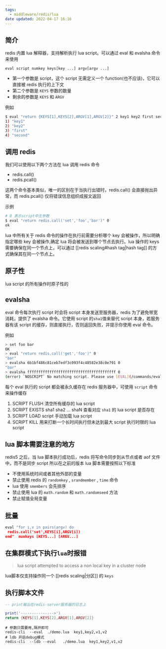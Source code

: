 ```yaml
---
tags:
  - middleware/redis/lua
date updated: 2022-04-17 16:16
---
```


## 简介

redis 内置 lua 解释器，支持解析执行 lua script。可以通过 eval 和 evalsha 命令来使用

`eval script numkey keys[key ...] argv[argv ...]`

- 第一个参数是 script，这个 script 无需定义一个 function(也不应该)，它可以直接被 redis 执行的上下文
- 第二个参数是 `KEYS` 参数的数量
- 剩余的参数是 `KEYS` 和 `ARGV`

例如

```bash
$ eval "return {KEYS[1],KEYS[2],ARGV[1],ARGV[2]}" 2 key1 key2 first second
1) "key1"
2) "key2"
3) "first"
4) "second"
```

## 调用 redis

我们可以使用以下两个方法在 lua 调用 redis 命令

- redis.call()
- redis.pcall()

这两个命令基本类似，唯一的区别在于当执行出错时，redis.call() 会直接抛出异常，而 redis.pcall() 仅将错误信息组织成报文返回

示例

```bash
# 0 表示script中无参数
$ eval "return redis.call('set','foo','bar')" 0
ok
```

lua 中所有关于 redis 命令的操作在执行前需要分析哪个 key 会被操作，所以明确指定哪些 key 会被操作,确定 lua 将会被发送到哪个节点去执行。lua 操作的 keys 需要确保在同一个节点上，可以通过 [[redis scaling#hash tag|hash tag]] 的方式确保其在同一个节点上。

## 原子性

lua script 的所有操作时原子性的

## evalsha

eval 命令每次执行 script 时会将 script 本身发送至服务器，redis 为了避免带宽消耗，提供了 evalsha 命令。它使用 script 的`sha1`值来替代 script 本身，若服务器有该 script 的缓存，则直接执行，否则返回失败，并提示你使用 eval 命令。

例如

```bash
> set foo bar
OK
> eval "return redis.call('get','foo')" 0
"bar"
> evalsha 6b1bf486c81ceb7edf3c093f4c48582e38c0e791 0
"bar"
> evalsha ffffffffffffffffffffffffffffffffffffffff 0
(error) `NOSCRIPT` No matching script. Please use [EVAL](/commands/eval).

```

每个 eval 执行的 script 都会被永久缓存在 redis 服务器中，可使用 `script` 命令来操作缓存

1. SCRIPT FLUSH 清空所有缓存的 lua script
2. SCRIPT EXISTS sha1 sha2 ... shaN 查看对应 `sha1` 的 lua script 是否存在
3. SCRIPT LOAD script 手动加载 lua script
4. SCRIPT KILL 用来打断一个长时间执行但未达到最大 script 执行时限的 lua script

## lua 脚本需要注意的地方

redis5 之后，当 lua 脚本执行成功后，redis 将写命令同步到从节点或者 aof 文件中，而不是同步 script
所以在之前的版本 lua 脚本需要按照以下标准

- 不使用系统时间或者其他外部的变量
- 禁止使用 redis 的 `randomkey` , `srandmember` , `time` 命令
- lua 使用 `smembers` 会先排序
- 禁止使用 lua 的 `math.random` 和 `math.randomseed` 方法
- 禁止赋值全局变量

## 批量

```lua
eval "for i,v in pairs(argv) do
 redis.call('set',KEYS[i],ARGV[i])
end"  numkeys [KEYS...] [ARGV...]
```

## 在集群模式下执行`lua`时报错

> lua script attempted to access a non local key in a cluster node

lua脚本仅支持操作同一个 [[redis scaling|分区]] 的 `keys`

## 执行脚本文件

```lua
-- print输出在redis-server服务器的日志上

print('--------------->')
return {KEYS[1],KEYS[2],ARGV[1],ARGV[2]}
```

```shell
# 参数只需要用,隔开即可
redis-cli  --eval  ./demo.lua  key1,key2,v1,v2
# ldb 开启debug模式
redis-cli  --ldb --eval   ./demo.lua  key1,key2,v1,v2
```